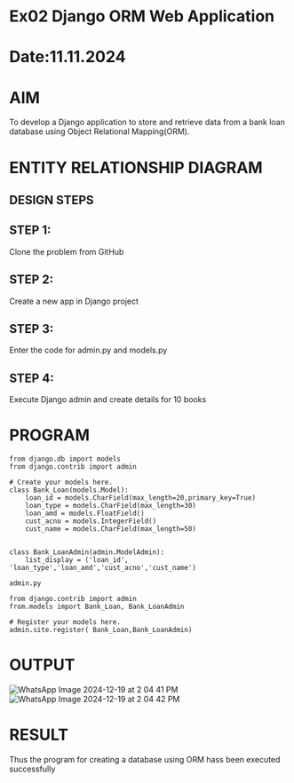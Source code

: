 # Ex02 Django ORM Web Application
# Date:11.11.2024
# AIM
To develop a Django application to store and retrieve data from a bank loan database using Object Relational Mapping(ORM).

# ENTITY RELATIONSHIP DIAGRAM
## DESIGN STEPS
## STEP 1:
Clone the problem from GitHub

## STEP 2:
Create a new app in Django project

## STEP 3:
Enter the code for admin.py and models.py

## STEP 4:
Execute Django admin and create details for 10 books

# PROGRAM
```
from django.db import models
from django.contrib import admin

# Create your models here.
class Bank_Loan(models.Model):
    loan_id = models.CharField(max_length=20,primary_key=True)
    loan_type = models.CharField(max_length=30)
    loan_amd = models.FloatField()
    cust_acno = models.IntegerField()
    cust_name = models.CharField(max_length=50)


class Bank_LoanAdmin(admin.ModelAdmin):
    list_display = ('loan_id', 'loan_type','loan_amd','cust_acno','cust_name')

admin.py

from django.contrib import admin
from.models import Bank_Loan, Bank_LoanAdmin

# Register your models here.
admin.site.register( Bank_Loan,Bank_LoanAdmin)
```
# OUTPUT
![WhatsApp Image 2024-12-19 at 2 04 41 PM](https://github.com/user-attachments/assets/1787b628-dff8-45a3-8012-7605e4007ecd)
![WhatsApp Image 2024-12-19 at 2 04 42 PM](https://github.com/user-attachments/assets/894b8076-0668-4c64-be59-155de9ff07af)



# RESULT
Thus the program for creating a database using ORM hass been executed successfully

